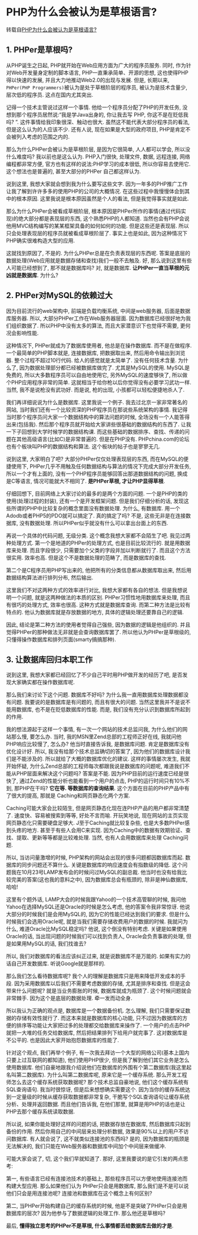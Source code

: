 # PHP为什么会被认为是草根语言? 

转载自[PHP为什么会被认为是草根语言? ](http://www.nowamagic.net/librarys/veda/detail/2407)

## 1. PHPer是草根吗? 

从PHP诞生之日起, PHP就开始在Web应用方面为广大的程序员服务. 同时, 作为针对Web开发量身定制的脚本语言, PHP一直秉承简单、开源的思想, 这也使得PHP得以快速的发展, 并且大力地推动Web2.0的出现与发展. 但是, 长期以来, `PHPer(PHP Programmers)`被认为是处于草根阶层的程序员, 被认为是技术含量少, 层次低的程序员. 这点在国内尤其突出. 

记得一个技术主管说过这样一个事情. 他给一个程序员分配了PHP的开发任务, 没想到那个程序员居然说:“我是学Java出身的, 你让我去写 PHP, 你这不是在贬低我吗? ”. 这件事情给我印象很深、触动也很大. 虽然这不能代表大部分程序员的看法, 但是这么认为的人应该不少. 还有人说, 现在如果是大型的政府项目, PHP是肯定不会被列入考虑的范围之内的. 

那么为什么PHPer会被认为是草根阶层, 是因为它很简单, 人人都可以学会, 所以没什么难度吗? 我以前也是这么认为. PHP入门很快, 处理文件, 数据, 远程连接, 网络编程都非常方便, 官方也有这样的说法:PHP学习的成本很低, 所以你容易去使用它. 这个想法也是普遍的, 甚至大部分的PHPer 自己都这样认为. 

说到这里, 我想大家就会想到我为什么要写这些文字. 因为一年多的PHP推广工作让我了解到许许多多的使用PHP的公司的大概情况. 在这些过程中我慢慢体会到其中的根本原因. 这里我说是根本原因虽然是个人的看法, 但是我觉得事实就是如此. 

那么为什么PHPer会被看成草根阶层, 根本原因是PHPer所作的事情(通过代码实现)的绝大部分都是表现层的东西, 这个熟悉PHP的人都知道. 当然也会有PHP会说他用MVC结构编写的某某框架具备的如何如何的功能. 但是这些还是表现层. 所以只会处理表现层的程序员就被看成草根阶层了. 事实上也是如此, 因为这种情况下PHP确实很难构造大型的应用. 

这就找到原因了, 不是的. 为什么PHPer总是在负责表现层的东西呢. 答案是底层的数据处理(Web应用就是数据存储和查找)我们一般不去触及. 好, 那么说到这里有些人可能已经想到了, 那不就是数据库吗? 对, 就是数据库. **让PHPer一直当草根的元凶就是数据库**. 为什么? 

## 2. PHPer对MySQL的依赖过大

因为目前流行的web架构中, 前端是负载均衡系统, 中间是web服务器, 后面是数据库服务器. 所以, 大部分PHPer工作在Web服务器层面. 因为数据库已经很好地为我们组织数据了. 所以PHP中没有太多的算法, 而且大家潜意识下也觉得不需要, 更何况会影响性能. 

这种情况下, PHPer就成为了数据库使用者, 他总是在操作数据库. 而不是在做程序. 一个最简单的PHP脚本就是, 连接数据库, 把数据取出来, 然后用命令输出到浏览器. 整个过程不超过10行代码. 给人的感觉就是太简单了. 没有任何技术含量. 为什么了, 因为数据处理部分都已经被数据库做完了. 尤其是MySQL的使用. MySQL是免费的, 所以大多数程序员可以自由地使用它, 另外MySQL的速度够快了, 所以做个PHP应用程序非常的简单. 这就相当于给你枪以后你觉得没有必要学习武功一样. 当然, 我不是说枪没有武功好. 而是说, 枪的出现, 小孩都可以轻松便捷地杀人了. 

我们再详细说说为什么是数据库. 这里我说一个例子. 我去过北京一家非常著名的网站, 当时我们还有一个比较资深的PHP程序员在那说些系统架构的事情. 我记得当时那个程序员问大家一个数据结构中的算法问题的时候, 全场没有一个人能答得出来(包括我). 然后那个程序员就开始给大家讲些很基础的数据结构的东西了. 让我一下子回想到大学时候学的数据结构课. 而这些基础的数据排序、查找、传递的问题在其他高级语言(比如C)是非常普遍的. 但是在PHP没有. PHPchina.com的论坛也有个板块叫PHP的数据结构和算法. 这个板块的帖子也是寥寥无几. 

说到这里, 大家明白了吧? 大部分PHPer仅仅处理表现层的东西, 而在MySQL的便捷使用下, PHPer几乎不用触及任何数据结构与算法的情况下完成大部分开发任务, 所以一个才有上面的, 没有一个PHP程序员能够回答出那道数据结构的问题, 换成是C等语言, 情况可能就大不相同了. **是PHPer草根, 才让PHP显得草根**. 

仔细回想下, 目前网络上大家讨论的最多的是两个方面的问题. 一个是PHP的类的使用(处理过程的封装), 还有一个是开发框架问题. 但是我们仔细分析的话, 发现这些所谓的PHP中比较复杂的概念里面没有数据处理. 为什么, 有数据库. 用一个Adodb或者PHP5的PDO就可以搞定了. 真的搞定了吗? 不是, 这些无非是在连接数据库, 没有数据处理. 所以PHPer似乎就没有什么可以拿出台面上的东西. 

再说一个具体的代码问题, 无级分类. 这个概念我想大家都不会陌生了吧. 我见过两种处理方式. 第一个是地道的PHPer的处理方式, 也是目前比较流行的. 就是用数据库来处理. 而且字段很少, 只需要加个父类的字段并加以判断就行了. 而且这个方法很实用. 效率也高. 但是这个不是数据处理的范畴了, 而是数据库的查找. 

第二个是C程序员用PHP写出来的, 他把所有的分类信息都从数据库取出来, 然后用数据结构算法进行排列分布, 然后输出. 

这里我们不对这两种方式的效率进行对比, 我想大家都有各自的想法. 但是我想说明一个问题, 就是这两种做法的本质的区别. PHPer习惯性地用数据库来处理, 而且有很巧的处理方式, 效率也很高. 这种方式就是数据库查询. 而第二种方法是比较有特点的. 他认为数据库就是存放数据的地方, 具体的逻辑处理还要靠自己的逻辑. 

因此, 结论是第二种方法的使用者觉得自己强些, 因为数据的逻辑是他组织的. 并且觉得PHPer的那种做法无非就是会查询数据库罢了. 所以他认为PHPer是草根级的, 只懂得操作数据库和排列页面(smarty搞搞那种). 

## 3. 让数据库回归本职工作

说到这里, 我想大家都已经回忆了不少自己平时用PHP做开发的经历了吧, 是否发现大家确实都在操作数据库呢. 

那么我们来讨论下这个问题. 数据库不好吗? 为什么我一直用数据库处理数据都没有问题. 我要说的是数据库是有问题的, 而且有很大的问题. 当然这里我并不是说不能用数据库, 也不是在贬低数据库的性能. 而是, 我们没有充分认识到数据库所起到的作用. 

我的想法源起于这样一个事情, 有一次一个网站的技术总监问我, 为什么他们的网站那么慢, 要怎么办. 当时, 我的MSN里Zend总部的工程师正好在线, 我就问他PHP响应比较慢了, 怎么办? 他当时直接告诉我, 是数据库问题. 肯定是数据库没有优化设计好. 所以, 我没有给那个技术总监确切的答案了, 因为他们的数据库设计我们是不能涉及的. 所以就给了大概的数据库优化的建议. 这样的事情屡次发生, 我就开始怀疑, 为什么Zend总部的工程师每次都跟我说是数据库的问题呢, 难道我们不能从PHP层面来解决这个问题吗? 答案是不能. 因为PHP目前的运行速度已经是很快了, 通过Zend的性能分析也能看到一个用户的点击, PHP的运行时间只有10%不到, 那PHP在干吗? **它在等. 等数据库的查询结果**. 这个方面在目前的PHP产品中有了很大的提高, 那就是 Caching和网页静态化两个方案. 

Caching可能大家会比较陌生, 但是网页静态化现在连PHP产品的用户都非常清楚了. 速度快、容易被搜索到等等, 好处不言而喻. 开玩笑地说, 现在网站的主页实现网页静态化只需要硬盘足够大. J至于Caching就比较复杂些, 也是大多数PHPer感到头疼的地方. 甚至于有些人会用C来实现. 因为Caching中的数据有效期验证、查找、提取、更新等等都是比较难处理. 当然, 也有人会用数据库来处理 Caching问题. 

所以, 当访问量激增的时候, PHP架构的网站会出现的很多问题都因数据库而起. 数据库的同步问题还不算什么. 关键是数据库的响应速度会有指数级的降低. 这个问题我在10月23号LAMP发布会的时候问过MySQL的副总裁. 他当时也没有给我比较完美的答案(这也我的意料之中), 因为数据库总会有瓶颈的, 除非是神仙数据库, 哈哈!

这里有个题外话, LAMP大会的时候我跟Yahoo的一个技术高管聊的时候, 我问他Yahoo在选择MySQL还是Oracle的时候是怎么考虑, 他的答案令我非常惊讶. 他说大部分的时候我们是会用MySQL的, 因为它的性能已经达到我们的要求. 但是什么时候我们会选用Oracle呢, 就是当我们需要存储收费用户的数据的时候. 我就问为什么, 难道Oracle比MySQL稳定吗? 他说, 这个倒没有特别考虑. 关键是如果使用Oracle的话, 当出现问题的时候我们可以找到负责人, Oracle会负责事故的处理, 但是如果用MySQL的话, 我们找谁去?

所以, 我们对数据库的看法应该纠正过来, 就是说数据库不是万能的. 如果有实力的话自己开发数据库. 听说Google就是那样的. 

那么我们怎么看待数据库呢? 我个人的理解是数据库只是用来降低开发成本的手段. 因为采用数据库以后我们不需要考虑数据的存储, 尤其是排序和查找. 但是这会带来什么问题呢? 就是当业务膨胀的时候, 数据库就成为瓶颈了. 这个时候问题就会非常棘手. 因为这个是底层的数据处理. 牵一发而动全身. 

所以我认为正确的观点是, 数据库是一个数据备份机. 怎么理解, 我们只需要保证数据的存储有效性就行了. 而这本来就是数据库的核心功能, 只不过因为数据库的方便的排序等功能让大家把过多的处理都交给数据库来操作了. 一个用户的点击PHP就把一大堆的任务交给数据库, 然后把结果排列下给用户就完事了. 这对数据库是不公平的. 也是因此大家开始抱怨数据库的性能了. 

针对这个观点, 我们再举个例子, 有一次我去拜访一个大型的网络公司(基本上国内只要上过互联网的都知道), 他们使用PHP很少, 但是我了解到他们其它业务是怎么使用数据库. 他们自豪地跟我介绍说他们在数据库的外围有个第二数据库(我这里起名叫第二数据库). 为什么叫第二数据库呢, 原来它是一个缓存系统. 那么开发工程师怎么去这个缓存系统获取数据呢? 那个技术总监自豪地说, 他们这个缓存系统有SQL查询语句. 我当时很惊讶, 但是后来想想确实需要这个. 因为当你的缓存系统达到一定量级的时候从缓存获取数据都非常复杂, 干脆写个SQL查询语句让缓存系统分析、处理并返回数据. 而且他们告诉我, 在他们那里, 就算是用PHP的话也是让PHP去那个缓存系统读取数据. 

所以说, 如果你能处理好这样的问题的话, 把数据存放在数据库, 然后数据库只起到备份的作用. 然后你用自己的中间层来处理分析数据, 效果是90%以上的用户不访问数据库. 有人就会说了, 这不就类似连接池的东西吗? 是的, 因为数据库的瓶颈是无法解决的, 我们只能在Web服务器和数据库中间加个中间层来做缓冲. 

可能大家会说了, 切, 这个我们早就知道了. 那好, 这里我要说的是它引发的两点思考:

第一, 有些语言已经有连接池技术的基础上, 那些程序员可以方便地使用连接池而构建大型应用. 那么如果他们认为 PHPer只会是用数据库, 那么我们是不是可以说他们只会是用连接池呢? 连接池和数据库在这个概念上有何区别? 

第二, 当PHPer开始构建自己的缓存系统的时候, 他是不是突破了PHPer只会是用数据库的层次? 因为他参与了数据逻辑的处理工作. 那么他还是草根吗? 

最后, **懂得独立思考的PHPer不是草根, 什么事情都丢给数据库去做的才是**. 